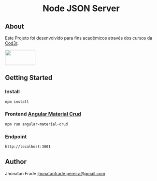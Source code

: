 <p align="center">
  <h1 align="center">
    Node JSON Server
  </h1>
</p>

## About
Este Projeto foi desenvolvido para fins acadêmicos através dos cursos da [Cod3r](https://github.com/cod3rcursos).

<div>
  <a href="https://nodejs.org/en/"><img src="https://upload.wikimedia.org/wikipedia/commons/d/d9/Node.js_logo.svg" height="50px" width="100px"></a>
</div>
<div>

</div>

## Getting Started

### Install
```sh
npm install
```

### Frontend [Angular Material Crud](https://github.com/Jhonatan-Pereira/vue_knowledge_base)
```sh
npm run angular-material-crud
```

### Endpoint
```sh
http://localhost:3001
```

## Author

Jhonatan Frade <jhonatanfrade.pereira@gmail.com>